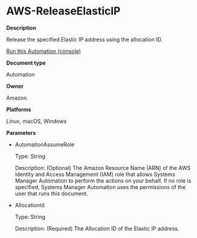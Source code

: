 # AWS\-ReleaseElasticIP<a name="automation-aws-releaseelasticip"></a>

**Description**

Release the specified Elastic IP address using the allocation ID\.

[Run this Automation \(console\)](https://console.aws.amazon.com/systems-manager/automation/execute/AWS-ReleaseElasticIP)

**Document type**

Automation

**Owner**

Amazon

**Platforms**

Linux, macOS, Windows

**Parameters**
+ AutomationAssumeRole

  Type: String

  Description: \(Optional\) The Amazon Resource Name \(ARN\) of the AWS Identity and Access Management \(IAM\) role that allows Systems Manager Automation to perform the actions on your behalf\. If no role is specified, Systems Manager Automation uses the permissions of the user that runs this document\.
+ AllocationId

  Type: String

  Description: \(Required\) The Allocation ID of the Elastic IP address\.
